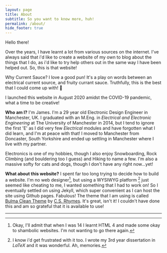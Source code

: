 ```yaml
---
layout: page
title: About
subtitle: So you want to know more, huh!
permalink: /about/
hide_footer: true
---
```


Hello there! 

Over the years, I have learnt a lot from various sources on the internet. I've always said that i'd like to create a website of my own to blog about the things that I do, as i'd like to try help others out in the same way I have been helped out. So, this is that website!

Why Current Sauce? I love a good pun! It's a play on words between an electrical current source, and fruity currant sauce. Truthfully, this is the best that I could come up with! :rofl:

I launched this website in August 2020 amidst the COVID-19 pandemic, what a time to be creative!

**Who am I?**
I'm James. I'm a 29 year old Electronic Design Engineer in Manchester, UK.
I graduated with an M.Eng. in *Electrical and Electronic Engineering* at The University of Manchester in 2014, but I tend to ignore the first 'E' as I did very few *Electrical* modules and have forgotten what I did learn, and I'm at peace with that! I moved to Manchester from Doncaster, South Yorkshire and ended up settling in Manchester where I live with my partner.

Electronics is one of my hobbies, though I also enjoy Snowboarding, Rock Climbing (and bouldering too I guess) and Hiking to name a few. I'm also a massive softy for cats and dogs, though I don't have any right now...yet!

**What about this website?**
I spent far too long trying to decide how to build a website. I'm no web designer[^1], but using a WYSIWYG platform [^2] just seemed like cheating to me, I wanted something that I had to work on!
So I eventually settled on using Jekyll, which super convenient as I can host the site using Github pages. Fabulous! The theme that I am using is called [Bulma Clean Theme](https://github.com/chrisrhymes/bulma-clean-theme) by [C.S. Rhymes](https://www.csrhymes.com). It's great, isn't it! I couldn't have done this and am so grateful that it is available to use!



---
[^1]: Okay, I'll admit that when I was 14 I learnt HTML 4 and made some okay to shambolic websites. I'm not wanting to go there again.
[^2]: I know i'd get frustrated with it too. I wrote my 3rd year dissertation in *LaTeX* and it was wonderful. Ah, memories.